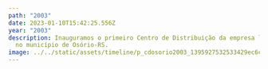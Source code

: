 ```yaml
---
path: "2003"
date: 2023-01-10T15:42:25.556Z
year: "2003"
description: Inauguramos o primeiro Centro de Distribuição da empresa localizado
  no município de Osório-RS.
image: ../../static/assets/timeline/p_cdosorio2003_1395927532533429ec6c529.jpg
---
```

